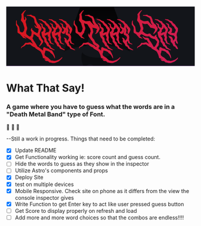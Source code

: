 ![What that say logo](./public/metal-logo.PNG)

# What That Say!

### A game where you have to guess what the words are in a "Death Metal Band" type of Font.

:metal: :metal: :metal:

--Still a work in progress. Things that need to be completed:

- [x] Update README
- [x] Get Functionality working ie: score count and guess count.
- [ ] Hide the words to guess as they show in the inspector
- [ ] Utilize Astro's components and props
- [x] Deploy Site
- [x] test on multiple devices
- [x] Mobile Responsive. Check site on phone as it differs from the view the console inspector gives
- [x] Write Function to get Enter key to act like user pressed guess button
- [ ] Get Score to display properly on refresh and load
- [ ] Add more and more word choices so that the combos are endless!!!!
